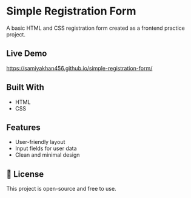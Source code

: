 # Simple Registration Form

A basic HTML and CSS registration form created as a frontend practice project.

##  Live Demo
https://samiyakhan456.github.io/simple-registration-form/


##  Built With
- HTML
- CSS

##  Features
- User-friendly layout
- Input fields for user data
- Clean and minimal design

## 📄 License
This project is open-source and free to use.
